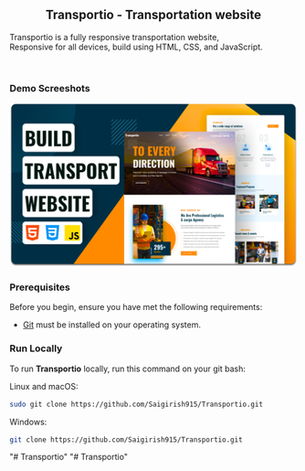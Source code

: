   <h2 align="center">Transportio - Transportation website</h2>

  Transportio is a fully responsive transportation website, <br />Responsive for all devices, build using HTML, CSS, and JavaScript.


</div>

<br />

### Demo Screeshots

![Transportio Desktop Demo](./readme-images/desktop.png "Desktop Demo")

### Prerequisites

Before you begin, ensure you have met the following requirements:

* [Git](https://git-scm.com/downloads "Download Git") must be installed on your operating system.

### Run Locally

To run **Transportio** locally, run this command on your git bash:

Linux and macOS:

```bash
sudo git clone https://github.com/Saigirish915/Transportio.git
```

Windows:

```bash
git clone https://github.com/Saigirish915/Transportio.git
```

"# Transportio" 
"# Transportio" 
